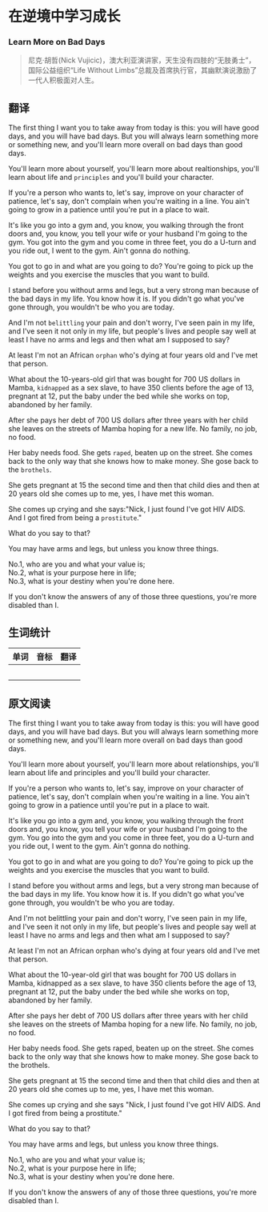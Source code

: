 # 在逆境中学习成长
### Learn More on Bad Days
>尼克·胡哲(Nick Vujicic)，澳大利亚演讲家，天生没有四肢的“无肢勇士”，国际公益组织“Life Without Limbs”总裁及首席执行官，其幽默演说激励了一代人积极面对人生。

## 翻译
The first thing I want you to take away from today is this: you will have good days, and you will have bad days. But you will always learn something more or something new, and you'll learn more overall on bad days than good days.

You'll learn more about yourself, you'll learn more about realtionships, you'll learn about life and `principles` and you'll build your character.

If you're a person who wants to, let's say, improve on your character of patience, let's say, don't complain when you're waiting in a line. You ain't going to grow in a patience until you're put in a place to wait.

It's like you go into a gym and, you know, you walking through the front doors and, you know, you tell your wife or your husband I'm going to the gym. You got into the gym and you come in three feet, you do a U-turn and you ride out, I went to the gym. Ain't gonna do nothing.

You got to go in and what are you going to do? You're going to pick up the weights and you exercise the muscles that you want to build.

I stand before you without arms and legs, but a very strong man because of the bad days in my life. You know how it is. If you didn't go what you've gone through, you wouldn't be who you are today.

And I'm not `belittling` your pain and don't worry, I've seen pain in my life, and I've seen it not only in my life, but people's lives and people say well at least I have no arms and legs and then what am I supposed to say?

At least I'm not an African `orphan` who's dying at four years old and I've met that person.

What about the 10-years-old girl that was bought for 700 US dollars in Mamba, `kidnapped` as a sex slave, to have 350 clients before the age of 13, pregnant at 12, put the baby under the bed while she works on top, abandoned by her family.

After she pays her debt of 700 US dollars after three years with her child she leaves on the streets of Mamba hoping for a new life. No family, no job, no food.

Her baby needs food. She gets `raped`, beaten up on the street. She comes back to the only way that she knows how to make money. She gose back to the `brothels`.

She gets pregnant at 15 the second time and then that child dies and then at 20 years old she comes up to me, yes, I have met this woman.

She comes up crying and she says:"Nick, I just found I've got HIV AIDS. And I got fired from being a `prostitute`."

What do you say to that?

You may have arms and legs, but unless you know three things.

No.1, who are you and what your value is;  
No.2, what is your purpose here in life;  
No.3, what is your destiny when you're done here.

If you don't know the answers of any of those three questions, you're more disabled than I.

## 生词统计
| 单词 | 音标 | 翻译 |
|-|-|-|
|  |  |  |
|  |  |  |
|  |  |  |
|  |  |  |
|  |  |  |

## 原文阅读
The first thing I want you to take away from today is this: you will have good days, and you will have bad days. But you will always learn something more or something new, and you'll learn more overall on bad days than good days.

You'll learn more about yourself, you'll learn more about relationships, you'll learn about life and principles and you'll build your character.

If you're a person who wants to, let's say, improve on your character of patience, let's say, don't complain when you're waiting in a line. You ain't going to grow in a patience until you're put in a place to wait.

It's like you go into a gym and, you know, you walking through the front doors and, you know, you tell your wife or your husband I'm going to the gym. You go into the gym and you come in three feet, you do a U-turn and you ride out, I went to the gym. Ain't gonna do nothing.

You got to go in and what are you going to do? You're going to pick up the weights and you exercise the muscles that you want to build.

I stand before you without arms and legs, but a very strong man because of the bad days in my life. You know how it is. If you didn't go what you've gone through, you wouldn't be who you are today.

And I'm not belittling your pain and don't worry, I've seen pain in my life, and I've seen it not only in my life, but people's lives and people say well at least I have no arms and legs and then what am I supposed to say?

At least I'm not an African orphan who's dying at four years old and I've met that person.

What about the 10-year-old girl that was bought for 700 US dollars in Mamba, kidnapped as a sex slave, to have 350 clients before the age of 13, pregnant at 12, put the baby under the bed while she works on top, abandoned by her family.

After she pays her debt of 700 US dollars after three years with her child she leaves on the streets of Mamba hoping for a new life. No family, no job, no food.

Her baby needs food. She gets raped, beaten up on the street. She comes back to the only way that she knows how to make money. She gose back to the brothels.

She gets pregnant at 15 the second time and then that child dies and then at 20 years old she comes up to me, yes, I have met this woman.

She comes up crying and she says "Nick, I just found I've got HIV AIDS. And I got fired from being a prostitute."

What do you say to that?

You may have arms and legs, but unless you know three things.

No.1, who are you and what your value is;  
No.2, what is your purpose here in life;  
No.3, what is your destiny when you're done here.

If you don't know the answers of any of those three questions, you're more disabled than I.
